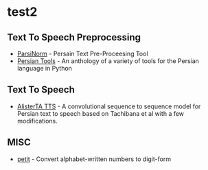 # test2 



## Text To Speech Preprocessing
- [ParsiNorm](https://github.com/haraai/ParsiNorm) - Persain Text Pre-Proceesing Tool
- [Persian Tools](https://github.com/persian-tools/py-persian-tools) - An anthology of a variety of tools for the Persian language in Python

## Text To Speech
- [AlisterTA TTS](https://github.com/AlisterTA/Persian-text-to-speech) - A convolutional sequence to sequence model for Persian text to speech based on Tachibana et al with a few modifications.

## MISC
- [petit](https://github.com/JKhakpour/petit) - Convert alphabet-written numbers to digit-form

